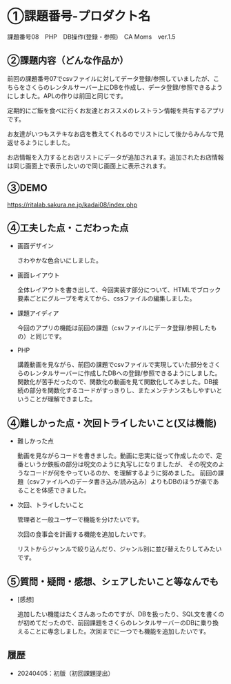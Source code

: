 # ①課題番号-プロダクト名
課題番号08　PHP　DB操作(登録・参照)　CA Moms　ver.1.5

## ②課題内容（どんな作品か）
前回の課題番号07でcsvファイルに対してデータ登録/参照していましたが、こちらをさくらのレンタルサーバー上にDBを作成し、データ登録/参照できるようにしました。APLの作りは前回と同じです。

定期的にご飯を食べに行くお友達とおススメのレストラン情報を共有するアプリです。

お友達がいつもステキなお店を教えてくれるのでリストにして後からみんなで見返せるようにしました。

お店情報を入力するとお店リストにデータが追加されます。追加されたお店情報は同じ画面上で表示したいので同じ画面上に表示されます。

## ③DEMO
https://ritalab.sakura.ne.jp/kadai08/index.php

## ④工夫した点・こだわった点
- 画面デザイン

  さわやかな色合いにしました。 
 
- 画面レイアウト

  全体レイアウトを書き出して、今回実装す部分について、HTMLでブロック要素ごとにグループを考えてから、cssファイルの編集しました。

 
- 課題アイディア

  今回のアプリの機能は前回の課題（csvファイルにデータ登録/参照したもの）と同じです。
  

- PHP

  講義動画を見ながら、前回の課題でcsvファイルで実現していた部分をさくらのレンタルサーバーに作成したDBへの登録/参照できるようにしました。
  関数化が苦手だったので、関数化の動画を見て関数化してみました。DB接続の部分を関数化するコードがすっきりし、またメンテナンスもしやすいということが理解できました。


## ④難しかった点・次回トライしたいこと(又は機能)
- 難しかった点

  動画を見ながらコードを書きました。動画に忠実に従って作成したので、定番というか鉄板の部分は呪文のように丸写しになりましたが、
  その呪文のようなコードが何をやっているのか、を理解するように努めました。
  前回の課題（csvファイルへのデータ書き込み/読み込み）よりもDBのほうが楽であることを体感できました。

- 次回、トライしたいこと

  管理者と一般ユーザーで機能を分けたいです。

  次回の食事会を計画する機能を追加したいです。

  リストからジャンルで絞り込んだり、ジャンル別に並び替えたりしてみたいです。

 
## ⑤質問・疑問・感想、シェアしたいこと等なんでも
- [感想]

  追加したい機能はたくさんあったのですが、DBを扱ったり、SQL文を書くのが初めてだったので、前回課題をさくらのレンタルサーバーのDBに乗り換えることに専念しました。次回までに一つでも機能を追加したいです。
 
  
## 履歴
- 20240405：初版（初回課題提出）

